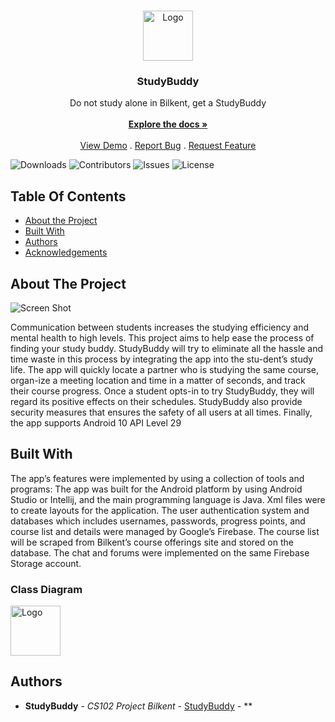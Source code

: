 <br/>
<p align="center">
  <a href="https://github.com/studybuddy-cs102/StudyBuddy">
    <img src="images/logo.png" alt="Logo" width="80" height="80">
  </a>

  <h3 align="center">StudyBuddy</h3>

  <p align="center">
    Do not study alone in Bilkent, get a StudyBuddy
    <br/>
    <br/>
    <a href="https://github.com/studybuddy-cs102/StudyBuddy"><strong>Explore the docs »</strong></a>
    <br/>
    <br/>
    <a href="https://github.com/studybuddy-cs102/study-buddy">View Demo</a>
    .
    <a href="https://github.com/studybuddy-cs102/study-buddy
/issues">Report Bug</a>
    .
    <a href="https://github.com/studybuddy-cs102/study-buddy
/issues">Request Feature</a>
  </p>
</p>

![Downloads](https://img.shields.io/github/downloads/studybuddy-cs102/StudyBuddy/total) ![Contributors](https://img.shields.io/github/contributors/studybuddy-cs102/StudyBuddy?color=dark-green) ![Issues](https://img.shields.io/github/issues/studybuddy-cs102/StudyBuddy) ![License](https://img.shields.io/github/license/studybuddy-cs102/StudyBuddy) 

## Table Of Contents

* [About the Project](#about-the-project)
* [Built With](#built-with)
* [Authors](#authors)
* [Acknowledgements](#acknowledgements)

## About The Project

![Screen Shot](images/screenshot.png)

Communication between students increases the studying efficiency and mental health to high levels. This project aims to help ease the process of finding your study buddy. StudyBuddy will try to eliminate all the hassle and time waste in this process by integrating the app into the stu-dent’s study life. The app will quickly locate a partner who is studying the same course, organ-ize a meeting location and time in a matter of seconds, and track their course progress. Once a student opts-in to try StudyBuddy, they will regard its positive effects on their schedules. StudyBuddy also provide security measures that ensures the safety of all users at all times. Finally, the app supports Android 10 API Level 29

## Built With

The app’s features were implemented by using a collection of tools and programs:
The app was built for the Android platform by using Android Studio or Intellij, and the main programming language is Java. 
Xml files were to create layouts for the application. 
The user authentication system and databases which includes usernames, passwords, progress points, and course list and details were managed by Google’s Firebase. 
The course list will be scraped from Bilkent’s course offerings site and stored on the database. 
The chat and forums were implemented on the same Firebase Storage account.

### Class Diagram

<img src="images/logo.png" alt="Logo" width="80" height="80">

## Authors

* **StudyBuddy** - *CS102 Project Bilkent* - [StudyBuddy](https://github.com/studybuddy-cs102) - **
